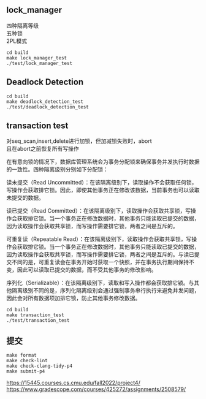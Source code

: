
## lock_manager
四种隔离等级  
五种锁  
2PL模式  

```
cd build
make lock_manager_test
./test/lock_manager_test
``` 

## Deadlock Detection
```
cd build
make deadlock_detection_test
./test/deadlock_detection_test
```
## transaction test
对seq_scan,insert,delete进行加锁，但加减锁失败时，abort  
且在abort之前恢复所有写操作  

在有意向锁的情况下，数据库管理系统会为事务分配锁来确保事务并发执行时数据的一致性。四种隔离级别分别如下分配锁：  
  
读未提交（Read Uncommitted）：在该隔离级别下，读取操作不会获取任何锁，写操作会获取排它锁。因此，即使其他事务正在修改该数据，当前事务也可以读取未提交的数据。  
  
读已提交（Read Committed）：在该隔离级别下，读取操作会获取共享锁，写操作会获取排它锁。当一个事务正在修改数据时，其他事务只能读取已提交的数据，因为读取操作会获取共享锁，而写操作需要排它锁，两者之间是互斥的。  
  
可重复读（Repeatable Read）：在该隔离级别下，读取操作会获取共享锁，写操作会获取排它锁。当一个事务正在修改数据时，其他事务只能读取已提交的数据，因为读取操作会获取共享锁，而写操作需要排它锁，两者之间是互斥的。与读已提交不同的是，可重复读会在事务开始时获取一个快照，并在事务执行期间保持不变，因此可以读取已提交的数据，而不受其他事务的修改影响。  
   
序列化（Serializable）：在该隔离级别下，读取和写入操作都会获取排它锁。与其他隔离级别不同的是，序列化隔离级别会通过强制事务串行执行来避免并发问题，因此会对所有数据项加排它锁，防止其他事务修改数据。  
```
cd build
make transaction_test
./test/transaction_test
```
## 提交
```
make format
make check-lint
make check-clang-tidy-p4
make submit-p4
```
https://15445.courses.cs.cmu.edu/fall2022/project4/
https://www.gradescope.com/courses/425272/assignments/2508579/
